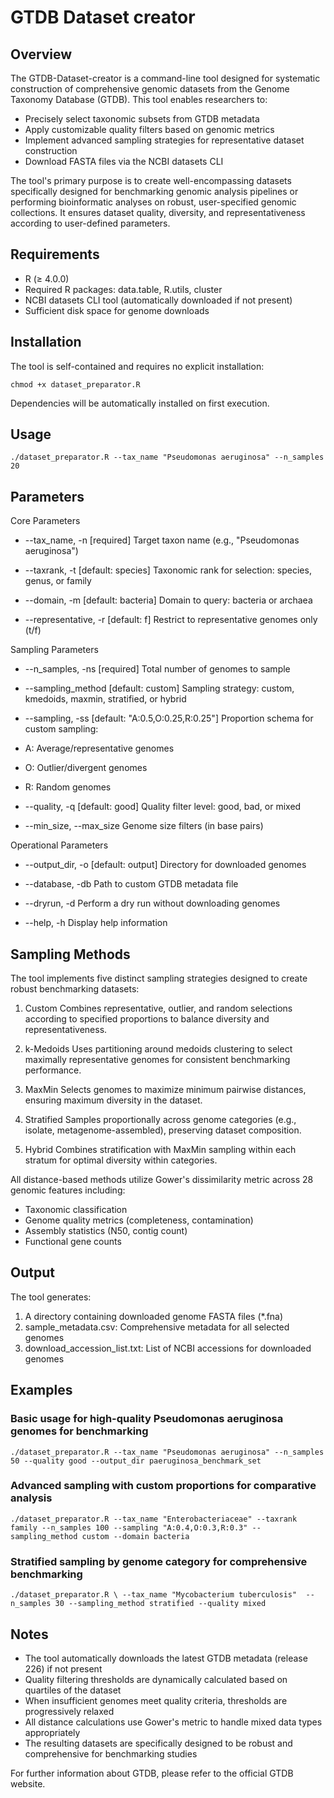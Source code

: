 # GTDB Dataset creator
## Overview

The GTDB-Dataset-creator is a command-line tool designed for systematic construction of comprehensive genomic datasets from the Genome Taxonomy Database (GTDB). This tool enables researchers to:

- Precisely select taxonomic subsets from GTDB metadata
- Apply customizable quality filters based on genomic metrics
- Implement advanced sampling strategies for representative dataset construction
- Download FASTA files via the NCBI datasets CLI

The tool's primary purpose is to create well-encompassing datasets specifically designed for benchmarking genomic analysis pipelines or performing bioinformatic analyses on robust, user-specified genomic collections. It ensures dataset quality, diversity, and representativeness according to user-defined parameters.

## Requirements

- R (≥ 4.0.0)
- Required R packages: data.table, R.utils, cluster
- NCBI datasets CLI tool (automatically downloaded if not present)
- Sufficient disk space for genome downloads

## Installation

The tool is self-contained and requires no explicit installation:
```
chmod +x dataset_preparator.R 
```
Dependencies will be automatically installed on first execution.

## Usage
```
./dataset_preparator.R --tax_name "Pseudomonas aeruginosa" --n_samples 20
```
## Parameters

Core Parameters

- --tax_name, -n [required]
Target taxon name (e.g., "Pseudomonas aeruginosa")

- --taxrank, -t [default: species]
Taxonomic rank for selection: species, genus, or family

- --domain, -m [default: bacteria]
Domain to query: bacteria or archaea

- --representative, -r [default: f]
Restrict to representative genomes only (t/f)

Sampling Parameters

- --n_samples, -ns [required]
Total number of genomes to sample

- --sampling_method [default: custom]
Sampling strategy: custom, kmedoids, maxmin, stratified, or hybrid

- --sampling, -ss [default: "A:0.5,O:0.25,R:0.25"]
Proportion schema for custom sampling:
- A: Average/representative genomes
- O: Outlier/divergent genomes
- R: Random genomes

- --quality, -q [default: good]
Quality filter level: good, bad, or mixed

- --min_size, --max_size
Genome size filters (in base pairs)

Operational Parameters

- --output_dir, -o [default: output]
Directory for downloaded genomes

- --database, -db
Path to custom GTDB metadata file

- --dryrun, -d
Perform a dry run without downloading genomes

- --help, -h
Display help information

## Sampling Methods

The tool implements five distinct sampling strategies designed to create robust benchmarking datasets:

1. Custom
Combines representative, outlier, and random selections according to specified proportions to balance diversity and representativeness.

2. k-Medoids
Uses partitioning around medoids clustering to select maximally representative genomes for consistent benchmarking performance.

3. MaxMin
Selects genomes to maximize minimum pairwise distances, ensuring maximum diversity in the dataset.

4. Stratified
Samples proportionally across genome categories (e.g., isolate, metagenome-assembled), preserving dataset composition.

5. Hybrid
Combines stratification with MaxMin sampling within each stratum for optimal diversity within categories.

All distance-based methods utilize Gower's dissimilarity metric across 28 genomic features including:
- Taxonomic classification
- Genome quality metrics (completeness, contamination)
- Assembly statistics (N50, contig count)
- Functional gene counts

## Output

The tool generates:

1. A directory containing downloaded genome FASTA files (*.fna)
2. sample_metadata.csv: Comprehensive metadata for all selected genomes
3. download_accession_list.txt: List of NCBI accessions for downloaded genomes

## Examples

### Basic usage for high-quality Pseudomonas aeruginosa genomes for benchmarking
```
./dataset_preparator.R --tax_name "Pseudomonas aeruginosa" --n_samples 50 --quality good --output_dir paeruginosa_benchmark_set 
```
### Advanced sampling with custom proportions for comparative analysis
```
./dataset_preparator.R --tax_name "Enterobacteriaceae" --taxrank family --n_samples 100 --sampling "A:0.4,O:0.3,R:0.3" --sampling_method custom --domain bacteria
```
### Stratified sampling by genome category for comprehensive benchmarking
```
./dataset_preparator.R \ --tax_name "Mycobacterium tuberculosis"  --n_samples 30 --sampling_method stratified --quality mixed 
```
## Notes

- The tool automatically downloads the latest GTDB metadata (release 226) if not present
- Quality filtering thresholds are dynamically calculated based on quartiles of the dataset
- When insufficient genomes meet quality criteria, thresholds are progressively relaxed
- All distance calculations use Gower's metric to handle mixed data types appropriately
- The resulting datasets are specifically designed to be robust and comprehensive for benchmarking studies

For further information about GTDB, please refer to the official GTDB website.

